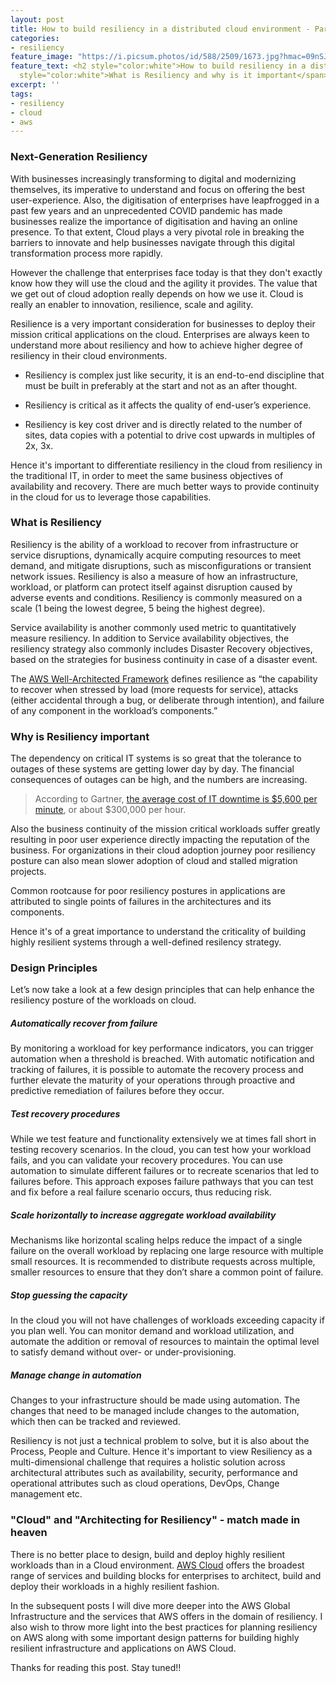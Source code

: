 ```yaml
---
layout: post
title: How to build resiliency in a distributed cloud environment - Part 1
categories:
- resiliency
feature_image: "https://i.picsum.photos/id/588/2509/1673.jpg?hmac=09nSJgh9ylbzEnI7HTVOkIqbyIjREzpm0kTaDnJuFaY"
feature_text: <h2 style="color:white">How to build resiliency in a distributed cloud environment - Part 1</h2> <span
  style="color:white">What is Resiliency and why is it important</span>
excerpt: ''
tags:
- resiliency
- cloud
- aws
---
```


### Next-Generation Resiliency

With businesses increasingly transforming to digital and modernizing themselves, its imperative to understand and focus on offering the best user-experience. Also, the digitisation of enterprises have leapfrogged in a past few years and an unprecedented COVID pandemic has made businesses realize the importance of digitisation and having an online presence. To that extent, Cloud plays a very pivotal role in breaking the barriers to innovate and help businesses navigate through this digital transformation process more rapidly. 

However the challenge that enterprises face today is that they don't exactly know how they will use the cloud and the agility it provides. The value that we get out of cloud adoption really depends on how we use it. Cloud is really an enabler to innovation, resilience, scale and agility.

Resilience is a very important consideration for businesses to deploy their mission critical applications on the cloud. Enterprises are always keen to understand more about resiliency and how to achieve higher degree of resiliency in their cloud environments. 

* Resiliency is complex just like security, it is an end-to-end discipline that must be built in preferably at the start and not as an after thought. 

* Resiliency is critical as it affects the quality of end-user’s experience.

* Resiliency is key cost driver and is directly related to the number of sites, data copies with a potential to drive cost upwards in multiples of 2x, 3x.

Hence it's important to differentiate resiliency in the cloud from resiliency in the traditional IT, in order to meet the same business objectives of availability and recovery. There are much better ways to provide continuity in the cloud for us to leverage those capabilities.

### What is Resiliency

Resiliency is the ability of a workload to recover from infrastructure or service disruptions, dynamically acquire computing resources to meet demand, and mitigate disruptions, such as misconfigurations or transient network issues. Resiliency is also a measure of how an infrastructure, workload, or platform can protect itself against disruption caused by adverse events and conditions. Resiliency is commonly measured on a scale (1 being the lowest degree, 5 being the highest degree).

Service availability is another commonly used metric to quantitatively measure resiliency. In addition to Service availability objectives, the resiliency strategy also commonly includes Disaster Recovery objectives, based on the strategies for business continuity in case of a disaster event. 

The [AWS Well-Architected Framework](https://wa.aws.amazon.com/wellarchitected/2020-07-02T19-33-23/wat.concept.resiliency.en.html) defines resilience as “the capability to recover when stressed by load (more requests for service), attacks (either accidental through a bug, or deliberate through intention), and failure of any component in the workload’s components.”

### Why is Resiliency important

The dependency on critical IT systems is so great that the tolerance to outages of these systems are getting lower day by day. The financial consequences of outages can be high, and the numbers are increasing.

> According to Gartner, [the average cost of IT downtime is $5,600 per minute](https://www.the20.com/blog/the-cost-of-it-downtime/), or about $300,000 per hour.

Also the business continuity of the mission critical workloads suffer greatly resulting in poor user experience directly impacting the reputation of the business. For organizations in their cloud adoption journey poor resiliency posture can also mean slower adoption of cloud and stalled migration projects.

Common rootcause for poor resiliency postures in applications are attributed to single points of failures in the architectures and its components.

Hence it's of a great importance to understand the criticality of building highly resilient systems through a well-defined resilency strategy.

### Design Principles

Let’s now take a look at a few design principles that can help enhance the resiliency posture of the workloads on cloud.

##### Automatically recover from failure
By monitoring a workload for key performance indicators, you can trigger automation when a threshold is breached. With automatic notification and tracking of failures, it is possible to automate the recovery process and further elevate the maturity of your operations through proactive and predictive remediation of failures before they occur.

##### Test recovery procedures
While we test feature and functionality extensively we at times fall short in testing recovery scenarios. In the cloud, you can test how your workload fails, and you can validate your recovery procedures. You can use automation to simulate different failures or to recreate scenarios that led to failures before. This approach exposes failure pathways that you can test and fix before a real failure scenario occurs, thus reducing risk.

##### Scale horizontally to increase aggregate workload availability
Mechanisms like horizontal scaling helps reduce the impact of a single failure on the overall workload by replacing one large resource with multiple small resources. It is recommended to distribute requests across multiple, smaller resources to ensure that they don’t share a common point of failure.

##### Stop guessing the capacity
In the cloud you will not have challenges of workloads exceeding capacity if you plan well. You can monitor demand and workload utilization, and automate the addition or removal of resources to maintain the optimal level to satisfy demand without over- or under-provisioning.

##### Manage change in automation
Changes to your infrastructure should be made using automation. The changes that need to be managed include changes to the automation, which then can be tracked and reviewed.

Resiliency is not just a technical problem to solve, but it is also about the Process, People and Culture. Hence it's important to view Resiliency as a multi-dimensional challenge that requires a holistic solution across architectural attributes such as availability, security, performance and operational attributes such as cloud operations, DevOps, Change management etc. 

### "Cloud" and "Architecting for Resiliency" - match made in heaven

There is no better place to design, build and deploy highly resilient workloads than in a Cloud environment. [AWS Cloud](https://aws.amazon.com/) offers the broadest range of services and building blocks for enterprises to architect, build and deploy their workloads in a highly resilient fashion. 

In the subsequent posts I will dive more deeper into the AWS Global Infrastructure and the services that AWS offers in the domain of resiliency. I also wish to throw more light into the best practices for planning resiliency on AWS along with some important design patterns for building highly resilient infrastructure and applications on AWS Cloud.

Thanks for reading this post. Stay tuned!! 